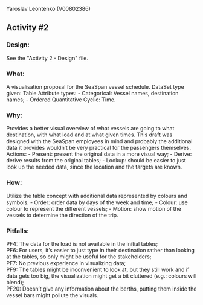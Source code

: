 Yaroslav Leontenko (V00802386)

## Activity #2

### Design:
See the "Activity 2 - Design" file.

### What:

A visualisation proposal for the SeaSpan vessel schedule.
DataSet type given: Table
Attribute types:
	- Categorical: Vessel names, destination names;
	- Ordered Quantitative Cyclic: Time.
### Why:

Provides a better visual overview of what vessels are going to what destination, with what load and at what given times.
This draft was designed with the SeaSpan employees in mind and probably the additional data it provides wouldn’t be very practical for the passengers themselves.
Actions:
	- Present: present the original data in a more visual way;
	- Derive: derive results from the original tables;
	- Lookup: should be easier to just look up the needed data, since the location and the targets are known.

### How:

Utilize the table concept with additional data represented by colours and symbols.
	- Order: order data by days of the week and time;
	- Colour: use colour to represent the different vessels;
	- Motion: show motion of the vessels to determine the direction of the trip.
  
### Pitfalls:

PF4: The data for the load is not available in the initial tables; <br/>
PF6: For users, it’s easier to just type in their destination rather than looking at the tables, so only might be useful for the stakeholders; <br/>
PF7: No previous experience in visualizing data; <br/>
PF9: The tables might be inconvenient to look at, but they still work and if data gets too big, the visualization might get a bit cluttered (e.g.: colours will blend); <br/>
PF20: Doesn’t give any information about the berths, putting them inside the vessel bars might pollute the visuals. <br/>
